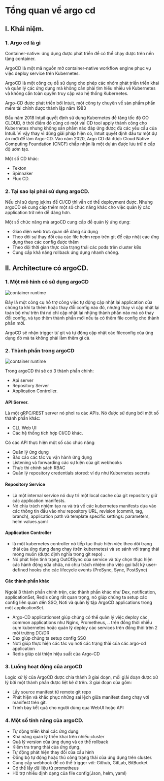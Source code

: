 # Tổng quan về argo cd 
## I. Khái niệm. 
### 1. Argo cd là gì
Container-native: ứng dụng được phát triển để có thể chạy được trên nền tảng container.

ArgoCD là một mã nguồn mở container-native workflow engine phục vụ việc deploy service trên Kubernetes.

ArgoCD là một công cụ dễ sử dụng cho phép các nhóm phát triển triển khai và quản lý các ứng dụng mà không cần phải tìm hiểu nhiều về Kubernetes và không cần toàn quyền truy cập vào hệ thống Kubernetes.

Argo-CD được phát triển bởi Intuit, một công ty chuyên về sản phẩm phần mềm tài chính được thành lập năm 1983

Đầu năm 2018 Intuil quyết định sử dụng Kubernetes để tăng tốc độ GO CLOUD, ở thời điểm đó cũng có một vài CD tool apply thành công cho Kubernetes nhưng không sản phẩm nào đáp ứng được đủ các yêu cầu của Intuil. Vì vậy thay vì dùng giải pháp hiện có, Intuit quyết định đầu tư một dự án mới để làm Argo-CD. Vào năm 2020, Argo CD đã được Cloud Native Computing Foundation (CNCF) chấp nhận là một dự án được lưu trữ ở cấp độ ươm tạo.

Một số CD khác:
- Tekton 
- Spinnaker
- Flux CD. 

### 2. Tại sao lại phải sử dụng argoCD.
Nếu chỉ sử dụng jekins để CI/CD thì vẫn có thể deployment được. Nhưng argoCD sẽ cung cấp thêm một số chức năng khác cho việc quản lý các application trở nên dễ dàng hơn.

Một số chức năng mà argoCD cung cấp để quản lý ứng dụng:
- Giao diện web trực quan dễ dàng sử dụng
- Theo dõi sự thay đổi của các file helm repo trên git để cập nhật các ứng dụng theo các config được thêm 
- Theo dõi thời gian thực của trạng thái các pods trên cluster k8s
- Cung cấp khả năng rollback ứng dụng nhanh chóng.

## II. Architecture có argoCD.
### 1. Một mô hình có sử dụng argoCD

![container runtime](https://github.com/Duc-NA/BaseProject/blob/main/Document/Document_Images/CICD/01_Architeture_with_argoCD.png)

Đây là một công cụ hỗ trợ công việc tự động cập nhật lại application của chúng ta khi ta thêm hoặc thay đổi config nào đó, nhưng thay vì cập nhật lại toàn bộ như trên thì nó chỉ cập nhật lại những thành phần nào mà có thay đổi config, và tạo thêm thành phần mới nếu ta có thêm file config cho thành phần mới.

ArgoCD sẽ nhận trigger từ git và tự động cập nhật các fileconfig của ứng dụng đó mà ta không phải làm thêm gì cả. 


### 2. Thành phần trong argoCD

![container runtime](https://github.com/Duc-NA/BaseProject/blob/main/Document/Document_Images/CICD/02_partice_argocd.png)

Trong argoCD thì sẽ có 3 thành phần chính:
- Api server
- Repository Server
- Application Controller.

#### API Server. 
Là một gRPC/REST server nó phơi ra các APIs. Nó được sử dụng bởi một số thành phần khác:
- CLI, Web UI
- Các hệ thống tích hợp CI/CD khác. 

Có các API thực hiện một số các chức năng:
- Quản lý ứng dụng
- Báo cáo các tác vụ vận hành ứng dụng 
- Listening và forwarding các sự kiện của git webhooks 
- Thực thi chính sách RBAC
- Quản lý repository credentials stored: ví dụ như  Kubernetes secrets

#### Repository Service
- Là một internal service nó duy trì một local cache của git repository giữ các application manifests.
- Nó chịu trách nhiệm tạo ra và trả về các kubernetes manifests dựa vào các thông tin đầu vào như repository URL, revision (commit, tag, branch), application path và template specific settings: parameters, helm values.yaml


#### Application Controller
- là một kubernetes controller nó tiếp tục thực hiện việc theo dõi trạng thái của ứng dụng đang chạy (trên kubernetes) và so sánh với trạng thái mong muốn (được định nghĩa trong git repo) . 
- Nó phát hiện tình trạng OutOfSync của service và tùy chọn thực hiện các hành động sửa chữa, nó chịu trách nhiệm cho việc gọi bất kỳ user-defined hooks cho các lifecycle events (PreSync, Sync, PostSync)

#### Các thành phần khác
Ngoài 3 thành phần chính trên, các thành phần khác như Dex, notification, applicationSet, Redis cũng rất quan trọng, nó giúp chúng ta setup các config liên quan đến SSO, Noti và quản lý tập ArgoCD applications trong một applicationSet.

- Argo-CD applicationset giúp chúng có thể quản lý việc deploy các common applications như Nginx, Prometheus, .. trên đồng thời nhiều cụm kubernetes hoặc quản lý deploy các services trên đồng thời trên 2 môi trường DC/DR
- Dex giúp chúng ta setup config SSO
- Noti giúp thực hiện các tác vụ noti các trạng thài của các argo-cd application
- Redis giúp cài thiện hiệu suất của Argo-CD

### 3. Luồng hoạt động của argoCD
Logic xử lý của ArgoCD được chia thành 3 giai đoạn, mỗi giải đoạn được xử lý bởi một thành phần được liệt kê ở trên. 3 giai đoạn của gồm:
- Lấy source manifest từ remote git repo
- Phát hiện và khắc phục những sai lệch giữa manifest đang chạy với manifest trên git.
- Trình bày kết quả cho người dùng qua WebUI hoặc API

### 4. Một số tính năng của argoCD.

- Tự động triển khai các ứng dụng
- Khả năng quản lý triển khai trên nhiều cluster
- Quả lý version của ứng dụng và có thể rollback
- Kiểm tra trạng thái của ứng dụng.
- Tự động phát hiện thay đổi của cấu hình
- Đồng bộ tự động hoặc thủ công trạng thái của ứng dụng trên cluster.
- Cung cấp webhook để có thể trigger với: Github, GitLab, BitBucket
- Có thể lấy dữ liệu từ prometheus 
- Hỗ trợ nhiều định dạng của file config(Json, helm, yaml)